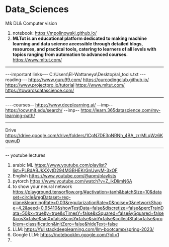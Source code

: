 # Data_Sciences
M& DL& Computer vision
1.  notebook: https://mpolinowski.github.io/
2. **MLTut is an educational platform dedicated to making machine learning and data science accessible through detailed blogs, resources, and practical tools, catering to learners of all levels with topics ranging from automation to advanced courses.** https://www.mltut.com/

 --------
 ---important links---
C:\Users\El-Wattaneya\Desktop\al_tools.txt
--- reading---
https://www.guru99.com/
https://ourcodingclub.github.io/
https://www.projectpro.io/tutorial
https://www.mltut.com/
https://towardsdatascience.com/

-------
----courses--
https://www.deeplearning.ai/     --imp--
https://ocw.mit.edu/search/   --imp--
https://learn.365datascience.com/my-learning-path/

------
Drive https://drive.google.com/drive/folders/1CgN7DE3pNRNh_4BA_zrrMLqWz6KquwuD

-------
-- youtube lectures
1. arabic ML https://www.youtube.com/playlist?list=PLRdABJkXXytD294MGBHEKrGnUwyM-3xOF
2. English https://www.youtube.com/@apm/playlists
3. pytorch https://www.youtube.com/watch?v=Z_ikDlimN6A
4. to show your neural network https://playground.tensorflow.org/#activation=tanh&batchSize=10&dataset=circle&regDataset=reg-plane&learningRate=0.03&regularizationRate=0&noise=0&networkShape=4,2&seed=0.95410&showTestData=false&discretize=false&percTrainData=50&x=true&y=true&xTimesY=false&xSquared=false&ySquared=false&cosX=false&sinX=false&cosY=false&sinY=false&collectStats=false&problem=classification&initZero=false&hideText=false
5. LLM: https://fullstackdeeplearning.com/llm-bootcamp/spring-2023/
6. Google LLM: https://notebooklm.google.com/?pli=1
7. 
